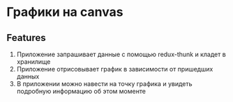 # Графики на canvas

## Features
1. Приложение запрашивает данные с помощью redux-thunk и кладет в хранилище
2. Приложение отрисовывает график в зависимости от пришедших данных 
3. В приложении можно навести на точку графика и увидеть подробную информацию об этом моменте
